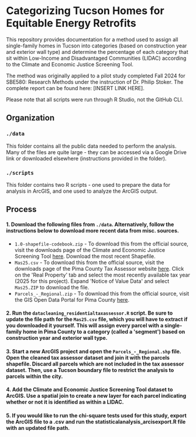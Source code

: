 # Categorizing Tucson Homes for Equitable Energy Retrofits

This repository provides documentation for a method used to assign all single-family homes in Tucson into categories (based on construction year and exterior wall type) and determine the percentage of each category that sit within Low-Income and Disadvantaged Communities (LIDAC) according to the Climate and Economic Justice Screening Tool.

The method was originally applied to a pilot study completed Fall 2024 for SBE580: Research Methods under the instruction of Dr. Philip Stoker. The complete report can be found here: [INSERT LINK HERE].

Please note that all scripts were run through R Studio, not the GitHub CLI.

## Organization

### `./data`
This folder contains all the public data needed to perform the analysis. Many of the files are quite large - they can be accessed via a Google Drive link or downloaded elsewhere (instructions provided in the folder).

### `./scripts`
This folder contains two R scripts - one used to prepare the data for analysis in ArcGIS, and one used to analyze the ArcGIS output.

## Process

#### 1. Download the following files from `./data`. Alternatively, follow the instructions below to download more recent data from misc. sources.
  * `1.0-shapefile-codebook.zip` - To download this from the official source, visit the downloads page of the Climate and Economic Justice Screening Tool [here](https://screeningtool.geoplatform.gov/en/downloads#3/33.47/-97.5). Download the most recent Shapefile.
  * `Mas25.csv` - To download this from the official source, visit the downloads page of the Pima County Tax Assessor website [here](https://www.asr.pima.gov/Download?tab=RealProp). Click on the 'Real Property' tab and select the most recently available tax year (2025 for this project). Expand 'Notice of Value Data' and select `Mas25.ZIP` to download the file.
  * `Parcels_-_Regional.zip` - To download this from the official source, visit the GIS Open Data Portal for Pima County [here](https://gisopendata.pima.gov/datasets/parcels-regional/explore).
#### 2. Run the `datacleaning_residentialtaxassessor.R` script. Be sure to update the file path for the `Mas25.csv` file, which you will have to extract if you downloaded it yourself. This will assign every parcel with a single-family home in Pima County to a category (called a 'segment') based on construction year and exterior wall type.
#### 3. Start a new ArcGIS project and open the `Parcels_-_Regional.shp` file. Open the cleaned tax assessor dataset and join it with the parcels shapefile. Discard all parcels which are not included in the tax assessor dataset. Then, use a Tucson boundary file to restrict the analysis to parcels within the city.
#### 4. Add the Climate and Economic Justice Screening Tool dataset to ArcGIS. Use a spatial join to create a new layer for each parcel indicating whether or not it is identified as within a LIDAC.
#### 5. If you would like to run the chi-square tests used for this study, export the ArcGIS file to a .csv and run the statisticalanalysis_arcisexport.R file with an updated file path.
